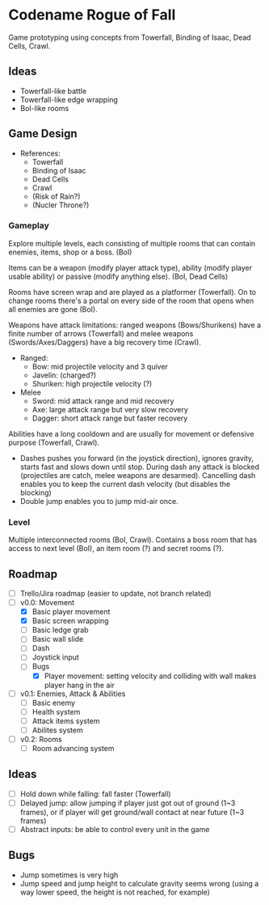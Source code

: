 # Codename Rogue of Fall

Game prototyping using concepts from Towerfall, Binding of Isaac, Dead Cells,
Crawl.

## Ideas

- Towerfall-like battle
- Towerfall-like edge wrapping
- BoI-like rooms

## Game Design

- References:
  - Towerfall
  - Binding of Isaac
  - Dead Cells
  - Crawl
  - (Risk of Rain?)
  - (Nucler Throne?)

### Gameplay


Explore multiple levels, each consisting of multiple rooms that can contain
enemies, items, shop or a boss. (BoI)

Items can be a weapon (modify player attack type), ability (modify player usable
ability) or passive (modify anything else). (BoI, Dead Cells)

Rooms have screen wrap and are played as a platformer (Towerfall). On to change
rooms there's a portal on every side of the room that opens when all enemies are
gone (BoI).

Weapons have attack limitations: ranged weapons (Bows/Shurikens) have a finite
number of arrows (Towerfall) and melee weapons (Swords/Axes/Daggers) have a big
recovery time (Crawl).
- Ranged:
  - Bow: mid projectile velocity and 3 quiver
  - Javelin: (charged?)
  - Shuriken: high projectile velocity (?)
- Melee
  - Sword: mid attack range and mid recovery
  - Axe: large attack range but very slow recovery
  - Dagger: short attack range but faster recovery

Abilities have a long cooldown and are usually for movement or defensive
purpose (Towerfall, Crawl).
- Dashes pushes you forward (in the joystick direction), ignores gravity, starts
    fast and slows down until stop. During dash any attack is blocked
    (projectiles are catch, melee weapons are desarmed). Cancelling dash enables
    you to keep the current dash velocity (but disables the blocking)
- Double jump enables you to jump mid-air once.

### Level

Multiple interconnected rooms (BoI, Crawl). Contains a boss room that has access
to next level (BoI), an item room (?) and secret rooms (?).

## Roadmap

- [ ] Trello/Jira roadmap (easier to update, not branch related)
- [ ] v0.0: Movement
  - [x] Basic player movement
  - [x] Basic screen wrapping
  - [ ] Basic ledge grab
  - [ ] Basic wall slide
  - [ ] Dash
  - [ ] Joystick input
  - [ ] Bugs
    - [x] Player movement: setting velocity and colliding with wall makes player
        hang in the air
- [ ] v0.1: Enemies, Attack & Abilities
  - [ ] Basic enemy
  - [ ] Health system
  - [ ] Attack items system
  - [ ] Abilites system
- [ ] v0.2: Rooms
  - [ ] Room advancing system

## Ideas

- [ ] Hold down while falling: fall faster (Towerfall)
- [ ] Delayed jump: allow jumping if player just got out of ground (1~3 frames),
    or if player will get ground/wall contact at near future (1~3 frames)
- [ ] Abstract inputs: be able to control every unit in the game

## Bugs

- Jump sometimes is very high
- Jump speed and jump height to calculate gravity seems wrong (using a way
    lower speed, the height is not reached, for example)
